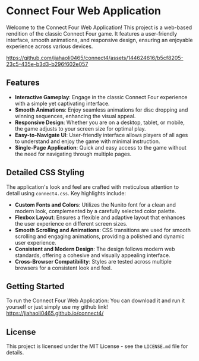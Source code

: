 
# Connect Four Web Application

Welcome to the Connect Four Web Application! This project is a web-based rendition of the classic Connect Four game. It features a user-friendly interface, smooth animations, and responsive design, ensuring an enjoyable experience across various devices.



https://github.com/jiahaoli0465/connect4/assets/144624616/b5cf8205-23c5-435e-b3d3-b296f602e057



## Features

- **Interactive Gameplay**: Engage in the classic Connect Four experience with a simple yet captivating interface.
- **Smooth Animations**: Enjoy seamless animations for disc dropping and winning sequences, enhancing the visual appeal.
- **Responsive Design**: Whether you are on a desktop, tablet, or mobile, the game adjusts to your screen size for optimal play.
- **Easy-to-Navigate UI**: User-friendly interface allows players of all ages to understand and enjoy the game with minimal instruction.
- **Single-Page Application**: Quick and easy access to the game without the need for navigating through multiple pages.

## Detailed CSS Styling

The application's look and feel are crafted with meticulous attention to detail using `connect4.css`. Key highlights include:

- **Custom Fonts and Colors**: Utilizes the Nunito font for a clean and modern look, complemented by a carefully selected color palette.
- **Flexbox Layout**: Ensures a flexible and adaptive layout that enhances the user experience on different screen sizes.
- **Smooth Scrolling and Animations**: CSS transitions are used for smooth scrolling and engaging animations, providing a polished and dynamic user experience.
- **Consistent and Modern Design**: The design follows modern web standards, offering a cohesive and visually appealing interface.
- **Cross-Browser Compatibility**: Styles are tested across multiple browsers for a consistent look and feel.

## Getting Started

To run the Connect Four Web Application:
You can download it and run it yourself or just simply use my github link!
https://jiahaoli0465.github.io/connect4/



## License

This project is licensed under the MIT License - see the `LICENSE.md` file for details.
